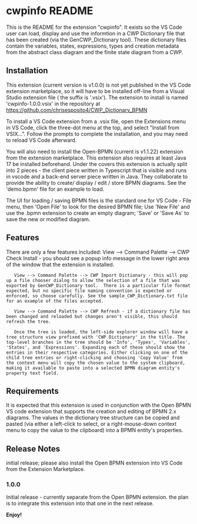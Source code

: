 # cwpinfo README

This is the README for the extension "cwpinfo". It exists so the VS Code user can load, display and use the informtion in a CWP Dictionary file that has been created (via the GenCWP_Dictionary tool). These dictionary files contain the variables, states, expressions, types and creation metadata from the abstract class diagram and the finite state diagram from a CWP. 

## Installation
This extension (current version is v1.0.0) is not yet published in the VS Code extension marketplace, so it will have to be installed off-line from a Visual Studio extension file ( the suffix is '.vsix'). The extension to install is named 'cwpinfo-1.0.0.vsix' in the repository at https://github.com/chrisesposito4/CWP_Dictionary_BPMN 


To install a VS Code extension from a .vsix file, open the Extensions menu in VS Code, click the three-dot menu at the top, and select "Install from VSIX...". Follow the prompts to complete the installation, and you may need to reload VS Code afterward.  

You will also need to install the Open-BPMN (current is v1.1.22) extension from the extension marketplace.  This extension also requires at least Java 17 be installed beforehand. 
Under the covers this extension is actually split into 2 pieces - the  client piece written in Typescript that is visible and runs in vscode and a back-end server piece written in Java. They collaborate to provide the ability to create/ display / edit / store BPMN diagrams. See the 'demo.bpmn' file for an example to load.

The UI for loading / saving BPMN files is the standard one for VS Code - File menu, then 'Open File' to look for the desired BPMN file; Use 'New File' and use the .bpmn extension to create an empty diagram; 'Save' or 'Save As' to save the new or modified diagram.

## Features

There are only a few features included:
       View --> Command Palette --> CWP Check Install - you should see a popup info message in the lower right area of the window that the extension is installed. 
	   
	   View --> Command Palette --> CWP Import Dictionary - this will pop up a file chooser dialog to allow the selection of a file that was exported by GenCWP_Dictionary tool.  There is a particular file format expected, but no specific file naming convention is expected or enforced, so choose carefully. See the sample_CWP_Dictionary.txt file for an example of the files accepted.
	   
	   View --> Command Palette --> CWP Refresh - if a dictionary file has been changed and reloaded but changes aren't visible, this should refresh the tree.
	   
	   Once the tree is loaded, the left-side explorer window will have a tree structure view prefixed with 'CWP Dictionary' in the title. The top-level branches in the tree should be 'Info', 'Types', 'Variables', 'States', and 'Expressions'. Expanding each of these should show the entries in their respective categories. Either clicking on one of the child tree entries or right-clicking and choosing 'Copy Value' from the context menu will copy the chosen value to the system clipboard, making it available to paste into a selected BPMN diagram entity's property text field.

## Requirements

It is expected that this extension is used in conjunction with the Open BPMN VS code extension that supports the creation and editing of BPMN 2.x diagrams. The values in the dictionary tree structure can be copied and pasted (via either a left-click to select, or a right-mouse-down context menu to copy the value to the clipboard) into a BPMN entity's properties.

## Release Notes

initial release; please also install the Open BPMN extension into VS Code from the Extension Marketplace.

### 1.0.0

Initial release - currently separate from the Open BPMN extension. the plan is to integrate this extension into that one in the next release. 

**Enjoy!**
